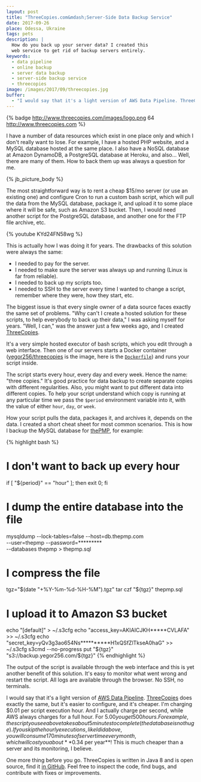 ```yaml
---
layout: post
title: "ThreeCopies.com&mdash;Server-Side Data Backup Service"
date: 2017-09-26
place: Odessa, Ukraine
tags: pets
description: |
  How do you back up your server data? I created this
  web service to get rid of backup servers entirely.
keywords:
  - data pipeline
  - online backup
  - server data backup
  - server-side backup service
  - threecopies
image: /images/2017/09/threecopies.jpg
buffer:
  - "I would say that it's a light version of AWS Data Pipeline. ThreeCopies does exactly the same, but it's easier to configure, and it's cheaper"
---
```


{% badge http://www.threecopies.com/images/logo.png 64 http://www.threecopies.com %}

I have a number of data resources which exist in one place only and which
I don't really want to lose. For example, I have a hosted PHP website,
and a MySQL database hosted at the same place. I also have
a NoSQL database at Amazon DynamoDB, a PostgreSQL database at
Heroku, and also... Well, there are many of them. How to back them up was always a
question for me.

<!--more-->

{% jb_picture_body %}

The most straightforward way is to rent a cheap $15/mo server
(or use an existing one) and configure Cron to run a custom bash
script, which will pull the data from the MySQL database, package it,
and upload it to some place where it will be safe, such as Amazon S3
bucket. Then, I would need another script for the PostgreSQL database, and another one
for the FTP file archive, etc.

{% youtube KYd24FN58wg %}

This is actually how I was doing it for years. The drawbacks
of this solution were always the same:

  * I needed to pay for the server.
  * I needed to make sure the server was always up and running (Linux is far from reliable).
  * I needed to back up my scripts too.
  * I needed to SSH to the server every time I wanted to change a script, remember where they were, how they start, etc.

The biggest issue is that every single owner of a data source faces
exactly the same set of problems. "Why can't I create a hosted solution for
these scripts, to help everybody to back up their data," I was asking myself
for years. "Well, I can," was the answer just a few weeks ago, and
I created [ThreeCopies](http://www.threecopies.com).

It's a very simple hosted executor of bash scripts, which you edit
through a web interface. Then one of our servers starts a Docker
container ([yegor256/threecopies](https://hub.docker.com/r/yegor256/threecopies/) is the image, here is the
[`Dockerfile`](https://github.com/yegor256/threecopies/blob/master/src/docker/Dockerfile))
and runs your script inside.

The script starts every hour, every day and every week.
Hence the name: "three copies." It's good practice for data backup
to create separate copies with different regularities. Also, you might want to put
different data into different copies. To help your script understand which
copy is running at any particular time we pass the `$period` environment variable into it, with
the value of either `hour`, `day`, or `week`.

How your script pulls the data, packages it, and archives it, depends on the
data. I created a short cheat sheet for most common scenarios. This is how
I backup the MySQL database for [thePMP](http://www.thepmp.com), for example:

{% highlight bash %}
# I don't want to back up every hour
if [ "${period}" == "hour" ]; then exit 0; fi

# I dump the entire database into the file
mysqldump --lock-tables=false --host=db.thepmp.com \
  --user=thepmp --password=********* \
  --databases thepmp > thepmp.sql

# I compress the file
tgz="$(date "+%Y-%m-%d-%H-%M").tgz"
tar czf "${tgz}" thepmp.sql

# I upload it to Amazon S3 bucket
echo "[default]" > ~/.s3cfg
echo "access_key=AKIAICJKH*****CVLAFA" >> ~/.s3cfg
echo "secret_key=yQv3g3ao654Ns**********H1xQSfZlTkseA0haG" >> ~/.s3cfg
s3cmd --no-progress put "${tgz}" "s3://backup.yegor256.com/${tgz}"
{% endhighlight %}

The output of the script is available through the web interface and this
is yet another benefit of this solution. It's easy to monitor what went
wrong and restart the script. All logs are available through the browser. No
SSH, no terminals.

I would say that it's a light version of
[AWS Data Pipeline](https://aws.amazon.com/datapipeline/). [ThreeCopies](http://www.threecopies.com)
does exactly the same, but it's easier to configure, and it's cheaper.
I'm charging $0.01 per script execution hour. And I actually charge
per second, while AWS always charges for a full hour. For $5.00 you get
500 hours. For example, the script you see above takes about 5 minutes
to complete (the database is not huge). If you skip the hourly executions, like I did above, you
will consume 170 minutes of server time every month, which will cost you about
**$0.34 per year**! This is much cheaper than a server and
its monitoring, I believe.

One more thing before you go. ThreeCopies is written in Java&nbsp;8 and is open source,
find it [in GitHub](https://github.com/yegor256/threecopies). Feel free to
inspect the code, find bugs, and contribute with fixes or improvements.
